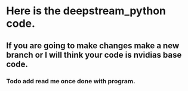 # Here is the deepstream_python code.
## If you are going to make changes make a new branch or I will think your code is nvidias base code.

### Todo add read me once done with program.

